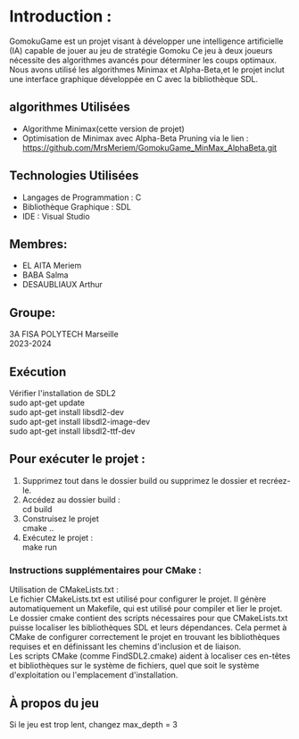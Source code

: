 # **Introduction :**

GomokuGame est un projet visant à développer une intelligence artificielle (IA) 
capable de jouer au jeu de stratégie Gomoku Ce jeu à deux joueurs nécessite des 
algorithmes avancés pour déterminer les coups optimaux. Nous avons utilisé les algorithmes 
Minimax et Alpha-Beta,et le projet inclut une interface graphique développée en C avec 
la bibliothèque SDL.  

##  algorithmes Utilisées
- Algorithme Minimax(cette version de projet)  
- Optimisation de Minimax avec Alpha-Beta Pruning via le lien :  
   https://github.com/MrsMeriem/GomokuGame_MinMax_AlphaBeta.git

## Technologies Utilisées  
- Langages de Programmation : C   
- Bibliothèque Graphique : SDL   
- IDE : Visual Studio   


## Membres:  
- EL AITA Meriem   
- BABA Salma   
- DESAUBLIAUX Arthur  
## Groupe:    
3A FISA POLYTECH Marseille  
2023-2024   
   
## Exécution  
Vérifier l'installation de SDL2   
sudo apt-get update   
sudo apt-get install libsdl2-dev   
sudo apt-get install libsdl2-image-dev   
sudo apt-get install libsdl2-ttf-dev   


## Pour exécuter le projet :   
1. Supprimez tout dans le dossier build ou supprimez le dossier et recréez-le.   
2. Accédez au dossier build :   
cd build   
3. Construisez le projet   
cmake ..   
4. Exécutez le projet :   
make run    

### Instructions supplémentaires pour CMake :   
Utilisation de CMakeLists.txt :   
Le fichier CMakeLists.txt est utilisé pour configurer le projet. Il génère automatiquement un Makefile,
qui est utilisé pour compiler et lier le projet.   
Le dossier cmake contient des scripts nécessaires pour que CMakeLists.txt puisse localiser les bibliothèques 
SDL et leurs dépendances. Cela permet à CMake de configurer correctement le projet en trouvant les bibliothèques 
requises et en définissant les chemins d'inclusion et de liaison.   
Les scripts CMake (comme FindSDL2.cmake) aident à localiser ces en-têtes et bibliothèques sur le système de fichiers,
quel que soit le système d'exploitation ou l'emplacement d'installation.   

## À propos du jeu   
Si le jeu est trop lent, changez max_depth = 3
